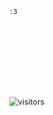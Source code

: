 ```Hi! if you are here then I like you :3
:3
```









<br/>
<br/>
<br/>
<br/>
<br/>
<br/>
<br/>









![visitors](https://visitor-badge.glitch.me/badge?page_id=tarasyarema.visitor-badge.pr.1337)
